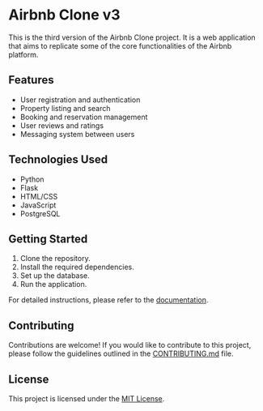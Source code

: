 # Airbnb Clone v3

This is the third version of the Airbnb Clone project. It is a web application that aims to replicate some of the core functionalities of the Airbnb platform.

## Features

- User registration and authentication
- Property listing and search
- Booking and reservation management
- User reviews and ratings
- Messaging system between users

## Technologies Used

- Python
- Flask
- HTML/CSS
- JavaScript
- PostgreSQL

## Getting Started

1. Clone the repository.
2. Install the required dependencies.
3. Set up the database.
4. Run the application.

For detailed instructions, please refer to the [documentation](/docs).

## Contributing

Contributions are welcome! If you would like to contribute to this project, please follow the guidelines outlined in the [CONTRIBUTING.md](/CONTRIBUTING.md) file.

## License

This project is licensed under the [MIT License](/LICENSE).
